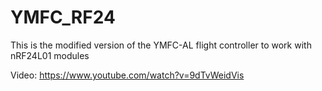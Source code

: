 # YMFC_RF24
This is the modified version of the YMFC-AL flight controller to work with nRF24L01 modules

Video:
https://www.youtube.com/watch?v=9dTvWeidVis

